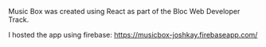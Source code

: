 Music Box was created using React as part of the Bloc Web Developer Track.

I hosted the app using firebase:
https://musicbox-joshkay.firebaseapp.com/
